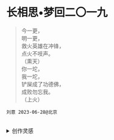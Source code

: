 # 长相思•梦回二〇一九

> 今一更，  
> 明一更，  
> 救火英雄在冲锋，  
> 点火不吱声。  
>（熏天）  
> 你一坨，  
> 我一坨，  
> 铲屎成了功德佛，  
> 成败勿忘我。  
>（上火）  

```
刘意 2023-06-28@北京
```

<details>
<summary style="line-height:4.0em;">
创作灵感
</summary>
<article style="line-height:1.5em;text-indent:2em;">
源自E///就职期间见闻：
有一博士，救火队长，代码如屎，极难维护，有问题既可以装牛X又或非他不可，经常活跃在前线。
如：函数改名嵌套N次，且每次命名晦涩怪异；我一直怀疑他有小抄，不然恐其日后难懂。
我称其为热火朝天维护者。
</article>
</details>
